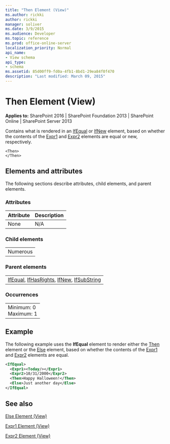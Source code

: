 ```yaml
---
title: "Then Element (View)"
ms.author: rickki
author: rickki
manager: soliver
ms.date: 3/9/2015
ms.audience: Developer
ms.topic: reference
ms.prod: office-online-server
localization_priority: Normal
api_name:
- View schema
api_type:
- schema
ms.assetid: 85d00ff9-fd0a-4fb1-8bd1-29ea84f0f470
description: "Last modified: March 09, 2015"
---
```


# Then Element (View)

 
  
 **Applies to:** SharePoint 2016 | SharePoint Foundation 2013 | SharePoint Online | SharePoint Server 2013
  
Contains what is rendered in an [IfEqual](ifequal-element-view.md) or [IfNew](ifnew-element-view.md) element, based on whether the contents of the [Expr1](expr1-element-view.md) and [Expr2](expr2-element-view.md) elements are equal or new, respectively. 
  
```
<Then>
</Then>
```

## Elements and attributes

The following sections describe attributes, child elements, and parent elements.

### Attributes

|**Attribute**|**Description**|
|:-----|:-----|
|None  <br/> |N/A  <br/> |
   
### Child elements

||
|:-----|
|Numerous |
   
### Parent elements

||
|:-----|
|[IfEqual](ifequal-element-view.md), [IfHasRights](ifhasrights-element-view.md), [IfNew](ifnew-element-view.md), [IfSubString](ifsubstring-element-view.md)|
   
### Occurrences

||
|:-----|
|Minimum: 0  <br/> Maximum: 1  <br/> |
   
## Example

The following example uses the **IfEqual** element to render either the [Then](then-element-view.md) element or the [Else](else-element-view.md) element, based on whether the contents of the [Expr1](expr1-element-view.md) and [Expr2](expr2-element-view.md) elements are equal. 
  
```XML
<IfEqual>
  <Expr1><Today/></Expr1>
  <Expr2>10/31/2000</Expr2>
  <Then>Happy Halloween!</Then>
  <Else>Just another day</Else>
</IfEqual>
```

## See also



[Else Element (View)](else-element-view.md)
  
[Expr1 Element (View)](expr1-element-view.md)
  
[Expr2 Element (View)](expr2-element-view.md)

